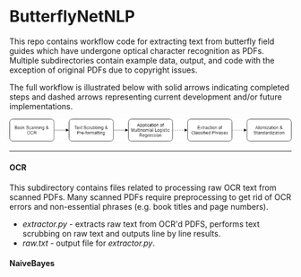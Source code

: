 ButterflyNetNLP
===
This repo contains workflow code for extracting text from butterfly
field guides which have undergone optical character recognition
as PDFs. Multiple subdirectories contain example data, output, and
code with the exception of original PDFs due to copyright issues.

The full workflow is illustrated below with solid arrows indicating completed steps
and dashed arrows representing current development and/or future implementations.

![workflow](NLPWorkflow.png)
***

#### OCR
This subdirectory contains files related to processing raw OCR text
from scanned PDFs. Many scanned PDFs require preprocessing to get
rid of OCR errors and non-essential phrases (e.g. book titles and
page numbers).
* *extractor.py* - extracts raw text from OCR'd PDFS, performs
text scrubbing on raw text and outputs line by line results.
* *raw.txt* - output file for *extractor.py*.

#### NaiveBayes